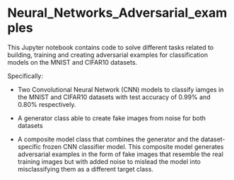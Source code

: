 # Neural_Networks_Adversarial_examples
This Jupyter notebook contains code to solve  different tasks related to building, training and creating adversarial examples for classification models on the MNIST and CIFAR10 datasets.

Specifically:

- Two Convolutional Neural Network (CNN) models to classify iamges in the MNIST and CIFAR10 datasets with test accuracy of $0.99\%$ and $0.80\%$ respectively.

- A generator class able to create fake images from noise for both datasets

- A composite model class that combines the generator and the dataset-specific frozen CNN classifier model. This composite model generates adversarial examples in the form of fake images that resemble the real training images but with added noise to mislead the model into misclassifying them as a different target class.
